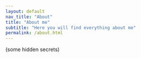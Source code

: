 ```yaml
---
layout: default
nav_title: "About"
title: "About me"
subtitle: "Here you will find everything about me"
permalink: /about.html
---
```


(some hidden secrets)
